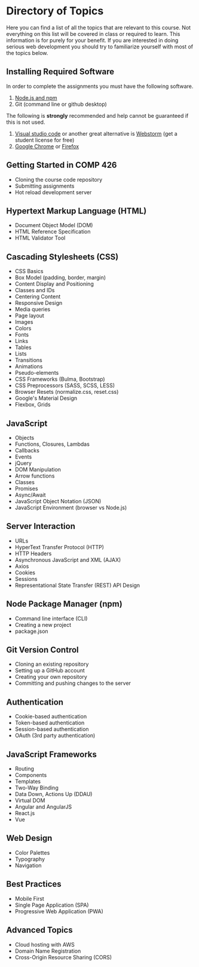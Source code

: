 # Directory of Topics

  

Here you can find a list of all the topics that are relevant to this course. Not everything on this list will be covered in class or required to learn. This information is for purely for your benefit. If you are interested in doing serious web development you should try to familiarize yourself with most of the topics below.

  

## Installing Required Software
In order to complete the assignments you must have the following software.

1. [Node.js and npm]([https://nodejs.org/en/](https://nodejs.org/en/))
2. Git (command line or github desktop)

The following is **strongly** recommended and help cannot be guaranteed if this is not used.

1. [Visual studio code](https://code.visualstudio.com/) or another great alternative is [Webstorm](https://www.jetbrains.com/webstorm/) (get a student license for free)
2. [Google Chrome](https://www.google.com/chrome/) or [Firefox](https://www.mozilla.org/en-US/firefox/)

## Getting Started in COMP 426
 - Cloning the course code repository
 - Submitting assignments
 - Hot reload development server
## Hypertext Markup Language (HTML)
- Document Object Model (DOM)
-  HTML Reference Specification
-   HTML Validator Tool

## Cascading Stylesheets (CSS)  
- CSS Basics  
- Box Model (padding, border, margin)  
- Content Display and Positioning  
- Classes and IDs  
- Centering Content  
- Responsive Design  
- Media queries  
- Page layout  
- Images  
- Colors  
- Fonts  
- Links  
- Tables  
- Lists  
- Transitions  
- Animations  
- Pseudo-elements  
- CSS Frameworks (Bulma, Bootstrap)  
- CSS Preprocessors (SASS, SCSS, LESS)  
- Browser Resets (normalize.css, reset.css)  
- Google's Material Design  
- Flexbox, Grids  
## JavaScript  
- Objects  
- Functions, Closures, Lambdas  
- Callbacks  
- Events  
- jQuery  
- DOM Manipulation  
- Arrow functions  
- Classes  
- Promises  
- Async/Await  
- JavaScript Object Notation (JSON)  
- JavaScript Environment (browser vs Node.js)  
## Server Interaction  
- URLs  
- HyperText Transfer Protocol (HTTP)  
- HTTP Headers  
- Asynchronous JavaScript and XML (AJAX)  
- Axios  
- Cookies  
- Sessions  
- Representational State Transfer (REST) API Design  
## Node Package Manager (npm)  
- Command line interface (CLI)  
- Creating a new project  
- package.json  
## Git Version Control  
- Cloning an existing repository  
- Setting up a GitHub account  
- Creating your own repository  
- Committing and pushing changes to the server  
## Authentication  
- Cookie-based authentication  
- Token-based authentication  
- Session-based authentication  
- OAuth (3rd party authentication)  
## JavaScript Frameworks  
- Routing  
- Components  
- Templates  
- Two-Way Binding  
- Data Down, Actions Up (DDAU)  
- Virtual DOM  
- Angular and AngularJS  
- React.js  
- Vue  
## Web Design  
- Color Palettes  
- Typography  
- Navigation  
## Best Practices  
- Mobile First  
- Single Page Application (SPA)  
- Progressive Web Application (PWA)  
## Advanced Topics  
- Cloud hosting with AWS  
- Domain Name Registration  
- Cross-Origin Resource Sharing (CORS)
